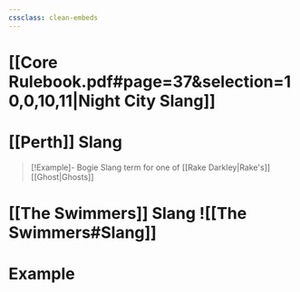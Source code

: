 ```yaml
---
cssclass: clean-embeds
---
```

# [[Core Rulebook.pdf#page=37&selection=10,0,10,11|Night City Slang]]
# [[Perth]] Slang
>[!Example]- Bogie
>Slang term for one of [[Rake Darkley|Rake's]] [[Ghost|Ghosts]]
# [[The Swimmers]] Slang ![[The Swimmers#Slang]]
# Example